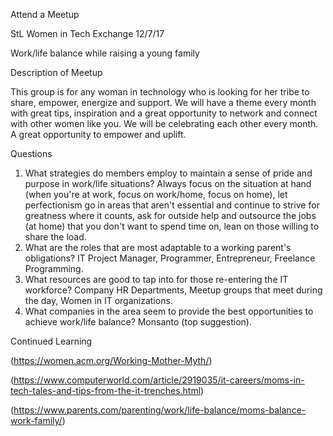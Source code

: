 Attend a Meetup

StL Women in Tech Exchange
12/7/17

Work/life balance while raising a young family

Description of Meetup

This group is for any woman in technology who is looking for her tribe to share, empower, energize and support.
We will have a theme every month with great tips, inspiration and a great opportunity to network and connect with other women like you.
We will be celebrating each other every month. A great opportunity to empower and uplift.

Questions
1.  What strategies do members employ to maintain a sense of pride and purpose in work/life situations?  Always focus on the situation at hand 
(when you're at work, focus on work/home, focus on home), let perfectionism go in areas that aren't essential and continue to strive for greatness where it counts, 
ask for outside help and outsource the jobs (at home) that you don't want to spend time on, lean on those willing to share the load.
2.  What are the roles that are most adaptable to a working parent's obligations?  IT Project Manager, Programmer, Entrepreneur, Freelance Programming.
3.  What resources are good to tap into for those re-entering the IT workforce?  Company HR Departments, Meetup groups that meet during the day, 
Women in IT organizations.
4.  What companies in the area seem to provide the best opportunities to achieve work/life balance? Monsanto (top suggestion).

Continued Learning

(https://women.acm.org/Working-Mother-Myth/)

(https://www.computerworld.com/article/2919035/it-careers/moms-in-tech-tales-and-tips-from-the-it-trenches.html)

(https://www.parents.com/parenting/work/life-balance/moms-balance-work-family/)

